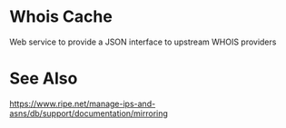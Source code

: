 # Whois Cache

Web service to provide a JSON interface to upstream WHOIS providers

# See Also

https://www.ripe.net/manage-ips-and-asns/db/support/documentation/mirroring


